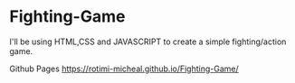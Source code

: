# Fighting-Game
I'll be using HTML,CSS and JAVASCRIPT to create a simple fighting/action game.

Github Pages 
https://rotimi-micheal.github.io/Fighting-Game/
